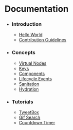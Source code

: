 # Documentation

* ### Introduction
  * [Hello World](introduction/hello-world.md)
  * [Contribution Guidelines](CONTRIBUTING.md)
* ### Concepts
  * [Virtual Nodes](concepts/vnodes.md)
  * [Keys](concepts/keys.md)
  * [Components](concepts/components.md)
  * [Lifecycle Events](concepts/lifecycle-events.md)
  * [Sanitation](concepts/sanitation.md)
  * [Hydration](concepts/hydration.md)
* ### Tutorials
  * [TweetBox](tutorials/tweetbox.md)
  * [Gif Search](tutorials/gif-search.md)
  * [Countdown Timer](tutorials/countdown-timer.md)

